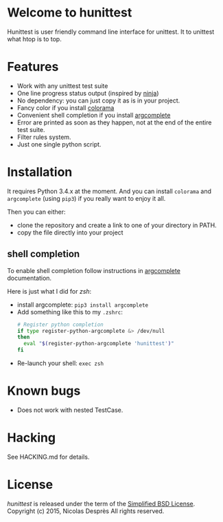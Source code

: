 # Welcome to hunittest

Hunittest is user friendly command line interface for unittest.
It to unittest what htop is to top.

# Features

* Work with any unittest test suite
* One line progress status output (inspired by
  [ninja](https://github.com/martine/ninja))
* No dependency: you can just copy it as is in your project.
* Fancy color if you install [colorama](https://pypi.python.org/pypi/colorama)
* Convenient shell completion if you install
  [argcomplete](https://pypi.python.org/pypi/argcomplete)
* Error are printed as soon as they happen, not at the end of the entire
  test suite.
* Filter rules system.
* Just one single python script.

# Installation

It requires Python 3.4.x at the moment. And you can install `colorama` and
`argcomplete` (using `pip3`) if you really want to enjoy it all.

Then you can either:
* clone the repository and create a link to one of your directory in
  PATH.
* copy the file directly into your project

## shell completion

To enable shell completion follow instructions in
[argcomplete](https://pypi.python.org/pypi/argcomplete) documentation.

Here is just what I did for *zsh*:
* install argcomplete: `pip3 install argcomplete`
* Add something like this to my `.zshrc`:
  ```sh
  # Register python completion
  if type register-python-argcomplete &> /dev/null
  then
    eval "$(register-python-argcomplete 'hunittest')"
  fi
  ```
* Re-launch your shell: `exec zsh`

# Known bugs

* Does not work with nested TestCase.

# Hacking

See HACKING.md for details.

# License

_hunittest_ is released under the term of the [Simplified BSD License](http://choosealicense.com/licenses/bsd-2-clause).
Copyright (c) 2015, Nicolas Desprès
All rights reserved.

